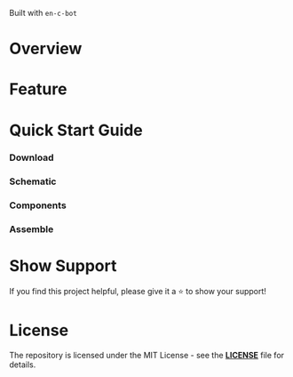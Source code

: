 Built with `en-c-bot`


# Overview


# Feature


# Quick Start Guide


### Download


### Schematic


### Components


### Assemble


# Show Support
If you find this project helpful, please give it a ⭐ to show your support!


# License
The repository is licensed under the MIT License - see the [**LICENSE**](https://github.com/en-c-bot/simple-fixture-devtools/blob/main/LICENSE) file for details.
